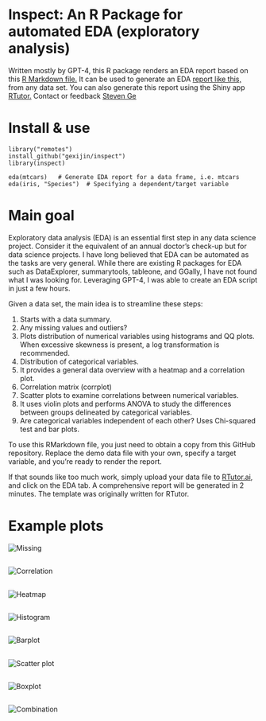 
# Inspect: An R Package for automated EDA (exploratory analysis)
Written mostly by GPT-4, this R package renders an EDA report based on this [R Markdown file.](https://raw.githubusercontent.com/gexijin/inspect/main/inst/eda.Rmd)  It can be used to generate an EDA [report like this,](https://rpubs.com/ge600/eda)  from any data set. You can also generate this report using the Shiny app [RTutor.](https://RTutor.ai)  Contact or feedback [Steven Ge](https://www.linkedin.com/in/steven-ge-ab016947/)

# Install & use
```
library("remotes")
install_github("gexijin/inspect")
library(inspect)

eda(mtcars)   # Generate EDA report for a data frame, i.e. mtcars
eda(iris, "Species")  # Specifying a dependent/target variable
```
#  Main goal
Exploratory data analysis (EDA) is an essential first step in any data science project. Consider it the equivalent of an annual doctor’s check-up but for data science projects. I have long believed that EDA can be automated as the tasks are very general. While there are existing R packages for EDA such as DataExplorer, summarytools, tableone, and GGally, I have not found what I was looking for. Leveraging GPT-4, I was able to create an EDA script in just a few hours.

Given a data set, the main idea is to streamline these steps:
1.  Starts with a data summary.
2.  Any missing values and outliers?
3.  Plots distribution of numerical variables using histograms and QQ plots. When excessive skewness is present, a log transformation is recommended.
4.  Distribution of categorical variables.
5.  It provides a general data overview with a heatmap and a correlation plot.
6.  Correlation matrix (corrplot)
7.  Scatter plots to examine correlations between numerical variables.
8.  It uses violin plots and performs ANOVA to study the differences between groups delineated by categorical variables.
9.  Are categorical variables independent of each other? Uses Chi-squared test and bar plots.

To use this RMarkdown file, you just need to obtain a copy from this GitHub repository. Replace the demo data file with your own, specify a target variable, and you’re ready to render the report.

If that sounds like too much work, simply upload your data file to [RTutor.ai](https://RTutor.ai), and click on the EDA tab. A comprehensive report will be generated in 2 minutes. The template was originally written for RTutor.

# Example plots

![Missing](https://github.com/gexijin/gEDA/assets/18232433/3b4d49cc-a9db-49ff-9790-2e6c5f6f5f4d)

##
![Correlation](https://github.com/gexijin/gEDA/assets/18232433/1c925e74-2b8d-41fd-9542-015e396c2f3c)

##

![Heatmap](https://github.com/gexijin/gEDA/assets/18232433/d16b5db4-4e32-4872-b7ac-df727a1b6a67)

##


![Histogram](https://github.com/gexijin/gEDA/assets/18232433/e67f51c7-be2e-403d-b56f-6130791650d3)

##


![Barplot](https://github.com/gexijin/gEDA/assets/18232433/5cef4db8-fc23-49e9-b6aa-0b822ecdc2b5)

##



![Scatter plot](https://github.com/gexijin/gEDA/assets/18232433/7ff6f681-7f91-4030-aefa-6bc7990e999b)

##


![Boxplot](https://github.com/gexijin/gEDA/assets/18232433/0f71123a-cce5-4a6a-9d98-217063951c24)

##


![Combination](https://github.com/gexijin/gEDA/assets/18232433/a57e1be7-7187-4b9c-9e10-2d884170d2f9)




